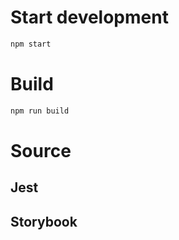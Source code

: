 # Start development

```bash
npm start
```

# Build

```bash
npm run build
```

# Source

## Jest
<!-- import src/__tests__/sample.js -->
<!-- importend -->

## Storybook
<!-- import src/app/components/Title.stories.jsx -->
<!-- importend -->
